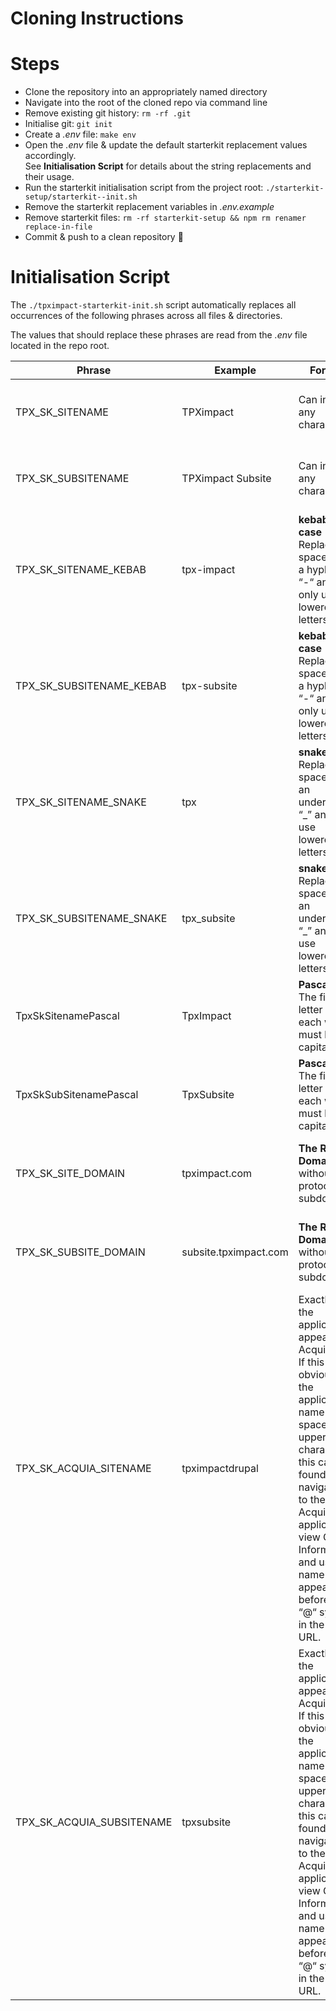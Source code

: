 # Cloning Instructions

# Steps

- Clone the repository into an appropriately named directory
- Navigate into the root of the cloned repo via command line
- Remove existing git history: `rm -rf .git`
- Initialise git: `git init`
- Create a *.env* file: `make env`
- Open the *.env* file & update the default starterkit replacement values accordingly.<br>See **Initialisation Script** for details about the string replacements and their usage.
- Run the starterkit initialisation script from the project root: `./starterkit-setup/starterkit--init.sh`
- Remove the starterkit replacement variables in *.env.example*
- Remove starterkit files: `rm -rf starterkit-setup && npm rm renamer replace-in-file`
- Commit & push to a clean repository 🎉

# **Initialisation Script**

The `./tpximpact-starterkit-init.sh` script automatically replaces all occurrences of the following phrases across all files & directories.

The values that should replace these phrases are read from the *.env* file located in the repo root.

| Phrase                    | Example               | Format                                                                                                                                                                                                                                                                                           | What                                                      | Application                                                                                             |
|---------------------------|-----------------------|--------------------------------------------------------------------------------------------------------------------------------------------------------------------------------------------------------------------------------------------------------------------------------------------------|-----------------------------------------------------------|---------------------------------------------------------------------------------------------------------|
| TPX_SK_SITENAME           | TPXimpact             | Can include any characters                                                                                                                                                                                                                                                                       | This is the user facing name of the site / client         | • Documentation<br/>• Site configuration                                                                |
| TPX_SK_SUBSITENAME        | TPXimpact Subsite     | Can include any characters                                                                                                                                                                                                                                                                       | This is the user facing name of the site / client         | • Documentation<br/>• Site configuration                                                                |
| TPX_SK_SITENAME_KEBAB     | tpx-impact            | **kebab-case**<br/>Replace all spaces with a hyphen “-“ and only use lowercase letters                                                                                                                                                                                                           | This is a hyphenated version of the site name / client    | • Config files. e.g. package.json name key<br/>• Name of the design system<br/>• Default ddev subdomain |
| TPX_SK_SUBSITENAME_KEBAB  | tpx-subsite           | **kebab-case**<br/>Replace all spaces with a hyphen “-“ and only use lowercase letters                                                                                                                                                                                                           | This is a hyphenated version of the site name / client    | • Config files. e.g. package.json name key<br/>• Name of the design system<br/>• Default ddev subdomain |
| TPX_SK_SITENAME_SNAKE     | tpx                   | **snake_case**<br/>Replace all spaces with an underscore “_” and only use lowercase letters                                                                                                                                                                                                      | This is a short & safe version of the site name / client. | • Prefix for custom modules / functions<br/>• Drupal theme name                                         |
| TPX_SK_SUBSITENAME_SNAKE  | tpx_subsite           | **snake_case**<br/>Replace all spaces with an underscore “_” and only use lowercase letters                                                                                                                                                                                                      | This is a short & safe version of the site name / client. | • Prefix for custom modules / functions<br/>• Drupal theme name                                         |
| TpxSkSitenamePascal       | TpxImpact             | **PascalCase**<br/>The first letter of each word must be capitalised                                                                                                                                                                                                                             | This is used for Class naming.                            | • PHP classes in custom modules                                                                         |
| TpxSkSubSitenamePascal    | TpxSubsite            | **PascalCase**<br/>The first letter of each word must be capitalised                                                                                                                                                                                                                             | This is used for Class naming.                            | • PHP classes in custom modules                                                                         |
| TPX_SK_SITE_DOMAIN        | tpximpact.com         | **The Root Domain**<br/>without the protocol & subdomain                                                                                                                                                                                                                                         | The live application URL accessible to the end user       | • Config files. e.g. composer.json                                                                      |
| TPX_SK_SUBSITE_DOMAIN     | subsite.tpximpact.com | **The Root Domain**<br/>without the protocol & subdomain                                                                                                                                                                                                                                         | The live application URL accessible to the end user       | • Config files. e.g. composer.json                                                                      |
| TPX_SK_ACQUIA_SITENAME    | tpximpactdrupal       | Exactly as the application appears in Acquia.<br/>If this isn’t obvious or the application name uses spaces or uppercase characters,<br/>this can be found by navigating to the Acquia application,<br/>view Git Information and use the name that appears before the “@“ symbol in the Git URL. | The name of the Acquia application                        | • Drush aliases<br/>• Seed commands (see Makefile)                                                      |
| TPX_SK_ACQUIA_SUBSITENAME | tpxsubsite            | Exactly as the application appears in Acquia.<br/>If this isn’t obvious or the application name uses spaces or uppercase characters,<br/>this can be found by navigating to the Acquia application,<br/>view Git Information and use the name that appears before the “@“ symbol in the Git URL. | The name of the Acquia application                        | • Drush aliases<br/>• Seed commands (see Makefile)                                                      |

